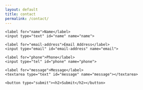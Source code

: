 ```yaml
---
layout: default
title: contact
permalink: /contact/
---
```

<div class="splash-card">
  <form action="https://formkeep.com/f/770005ff69fe"
      accept-charset="UTF-8"
      enctype="multipart/form-data"
      method="POST">
    
    <label for="name">Name</label>
    <input type="text" id="name" name="name">

    <label for="email-address">Email Address</label>
    <input type="email" id="email-address" name="email">

    <label for="phone">Phone</label>
    <input type="tel" id="phone" name="phone">
    
    <label for="message">Message</label>
    <textarea type="text" id="message" name="message"></textarea>

    <button type="submit"><h2>Submit</h2></button>
  </form>
</div>
